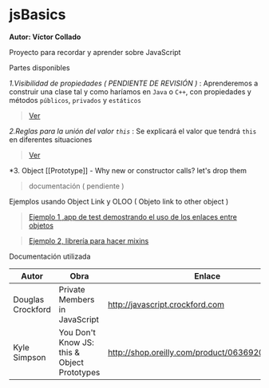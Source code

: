 # jsBasics

**Autor: Víctor Collado**

Proyecto para recordar y aprender sobre JavaScript

Partes disponibles

*1.Visibilidad de propiedades ( PENDIENTE DE REVISIÓN )* : Aprenderemos a construir una clase tal y como haríamos en `Java` o `C++`,
con propiedades y métodos `públicos`, `privados` y `estáticos` 

> [Ver](https://github.com/vcollado/jsBasics/blob/master/public_html/static/js/1.PropertiesVisibility.js)

*2.Reglas para la unión del valor `this`* : Se explicará el valor que tendrá `this` en diferentes situaciones

> [Ver](https://github.com/vcollado/jsBasics/blob/master/public_html/static/js/2.%20RulesFor_this_binding.js)

*3. Object [[Prototype]] - Why new or constructor calls? let's drop them
> documentación ( pendiente )

Ejemplos usando Object Link y OLOO ( Objeto link to other object )
> [Ejemplo 1 ,app de test demostrando el uso de los enlaces entre objetos](https://github.com/vcollado/jsBasics/blob/master/public_html/static/js/3.%20Object%20%5B%5BPrototype%5D%5D.js)

> [Ejemplo 2, librería para hacer mixins](https://github.com/vcollado/jsBasics/blob/master/public_html/static/js/_o.js)

Documentación utilizada

| Autor | Obra | Enlace |
|-------|------| -------|
|Douglas Crockford| Private Members in JavaScript|http://javascript.crockford.com|
|Kyle Simpson|You Don't Know JS: this & Object Prototypes|http://shop.oreilly.com/product/0636920033738.do|


